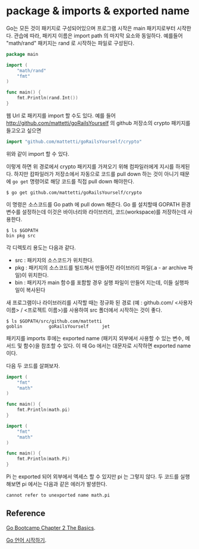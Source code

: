 # package & imports & exported name

Go는 모든 것이 패키지로 구성되어있으며 프로그램 시작은 main 패키지로부터 시작한다. 관습에 따라, 패키지 이름은 import path 의 마지막 요소와 동일하다. 예를들어 "math/rand" 패키지는 rand 로 시작하는 파일로 구성된다.

~~~ go
package main

import (
	"math/rand"
	"fmt"
)

func main() {
	fmt.Println(rand.Int())
}
~~~

웹 Url 로 패키지를 import 할 수도 있다. 예를 들어 http://github.com/mattetti/goRailsYourself 의 github 저장소의 crypto 패키지를 들고오고 싶으면 

~~~ go
import "github.com/mattetti/goRailsYourself/crypto"
~~~

위와 같이 import 할 수 있다.


이렇게 하면 위 경로에서 crypto 패키지를 가져오기 위해 컴파일러에게 지시를 하게된다. 하지만 캄파일러가 저장소에서 자동으로 코드를 pull down 하는 것이 아니기 때문에 `go get` 명령어로 해당 코드를 직접 pull down 해야한다.

~~~
$ go get github.com/mattetti/goRailsYourself/crypto
~~~

이 명령은 소스코드를 Go path 에 pull down 해준다. Go 를 설치할때 GOPATH 환경 변수를 설정하는데 이것은 바이너리와 라이브러리, 코드(workspace)를 저장하는데 사용한다. 

~~~
$ ls $GOPATH
bin	pkg	src
~~~

각 디렉토리 용도는 다음과 같다.

* src : 패키지의 소스코드가 위치한다.
* pkg : 패키지의 소스코드를 빌드해서 만들어진 라이브러리 파일(.a - ar archive 파일)이 위치한다. 
* bin : 패키지가 main 함수를 포함할 경우 실행 파일이 만들어 지는데, 이들 실행파일이 복사된다


새 프로그램이나 라이브러리를 시작할 때는 정규화 된 경로 (예 : github.com/ <사용자 이름> / <프로젝트 이름>)를 사용하여 src 폴더에서 시작하는 것이 좋다.

~~~
$ ls $GOPATH/src/github.com/mattetti
goblin			goRailsYourself		jet
~~~


패키지를  imports 후에는 exported name (패키지 외부에서 사용할 수 있는 변수, 메서드 및 함수)을 참조할 수 있다. 이 때 Go 에서는 대문자로 시작하면 exported name 이다.


다음 두 코드를 살펴보자.

~~~ go
import (
    "fmt"
    "math"
)

func main() {
    fmt.Println(math.pi)
}
~~~

~~~ go
import (
    "fmt"
    "math"
)

func main() {
    fmt.Println(math.Pi)
}
~~~

Pi 는 exported 되어 외부에서 엑세스 할 수 있지만 pi 는 그렇지 않다. 두 코드를 실행해보면 pi 에서는 다음과 같은 에러가 발생한다.

~~~
cannot refer to unexported name math.pi
~~~

## Reference

[Go Bootcamp Chapter 2 The Basics](http://www.golangbootcamp.com/book/basics).

[Go 언어 시작하기](https://golangkorea.github.io/post/go-start/getting-start/).